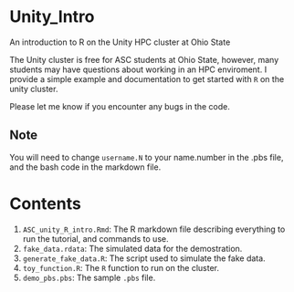 # Unity_Intro
An introduction to R on the Unity HPC cluster at Ohio State

The Unity cluster is free for ASC students at Ohio State, however, many students may have questions about working in an HPC enviroment.  I provide a simple example and documentation to get started with `R` on the unity cluster.

Please let me know if you encounter any bugs in the code.

## Note
You will need to change `username.N` to your name.number in the .pbs file, and the bash code in the markdown file.

# Contents
1. `ASC_unity_R_intro.Rmd`: The R markdown file describing everything to run the tutorial, and commands to use.
2. `fake_data.rdata`: The simulated data for the demostration.
3. `generate_fake_data.R`: The script used to simulate the fake data.
4. `toy_function.R`: The `R` function to run on the cluster.
5. `demo_pbs.pbs`: The sample `.pbs` file.  
